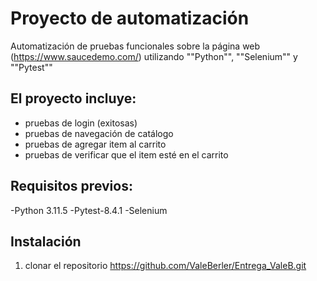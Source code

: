 # Proyecto de automatización

Automatización de  pruebas funcionales sobre la página web (https://www.saucedemo.com/) utilizando ""Python"", ""Selenium"" y ""Pytest""

## El proyecto incluye:
- pruebas de login (exitosas)
- pruebas de navegación de catálogo
- pruebas de agregar item al carrito
- pruebas de verificar que el item esté en el carrito

## Requisitos previos:
-Python 3.11.5
-Pytest-8.4.1
-Selenium

## Instalación
1. clonar el repositorio https://github.com/ValeBerler/Entrega_ValeB.git

